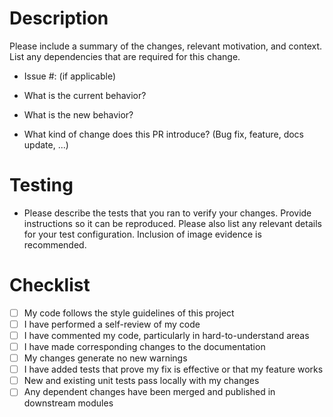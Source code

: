 Description
===
Please include a summary of the changes, relevant motivation, and context. List any dependencies that are required for this change.
* Issue #: (if applicable)


* What is the current behavior?


* What is the new behavior?


* What kind of change does this PR introduce? (Bug fix, feature, docs update, ...)



Testing
===

 * Please describe the tests that you ran to verify your changes. Provide instructions so it can be reproduced. Please also list any relevant details for your test configuration. Inclusion of image evidence is recommended.


Checklist
===
- [ ] My code follows the style guidelines of this project
- [ ] I have performed a self-review of my code
- [ ] I have commented my code, particularly in hard-to-understand areas
- [ ] I have made corresponding changes to the documentation
- [ ] My changes generate no new warnings
- [ ] I have added tests that prove my fix is effective or that my feature works
- [ ] New and existing unit tests pass locally with my changes
- [ ] Any dependent changes have been merged and published in downstream modules